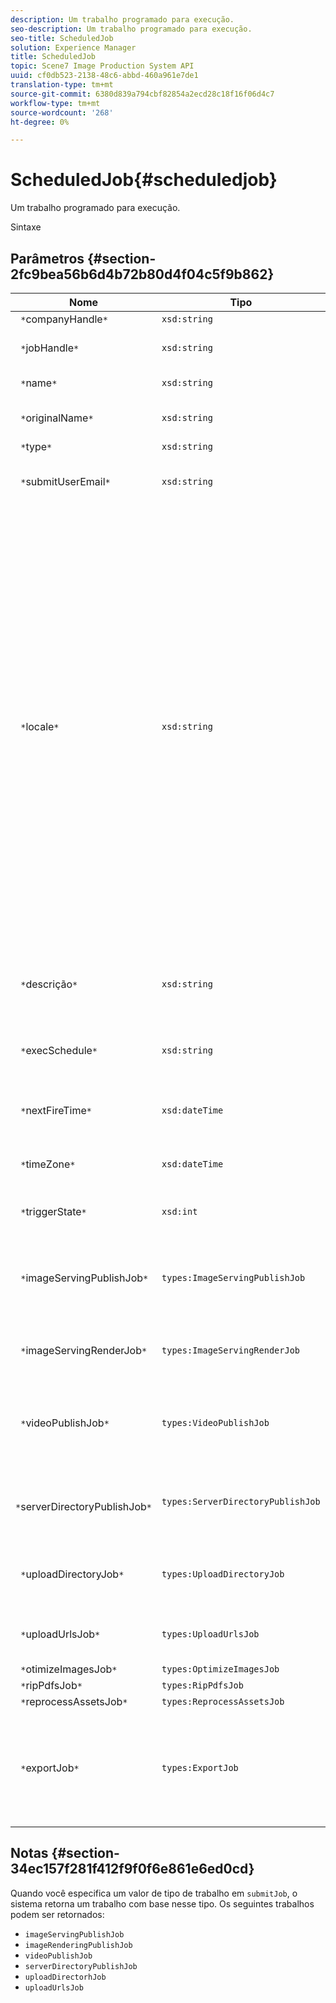 ```yaml
---
description: Um trabalho programado para execução.
seo-description: Um trabalho programado para execução.
seo-title: ScheduledJob
solution: Experience Manager
title: ScheduledJob
topic: Scene7 Image Production System API
uuid: cf0db523-2138-48c6-abbd-460a961e7de1
translation-type: tm+mt
source-git-commit: 6380d839a794cbf82854a2ecd28c18f16f06d4c7
workflow-type: tm+mt
source-wordcount: '268'
ht-degree: 0%

---
```



# ScheduledJob{#scheduledjob}

Um trabalho programado para execução.

Sintaxe

## Parâmetros {#section-2fc9bea56b6d4b72b80d4f04c5f9b862}

| Nome | Tipo | Descrição |
|---|---|---|
| ` *`companyHandle`*` | `xsd:string` | Alça da empresa. |
| ` *`jobHandle`*` | `xsd:string` | Manuseio de trabalho agendado. |
| ` *`name`*` | `xsd:string` | Nome do trabalho. |
| ` *`originalName`*` | `xsd:string` | Nome original do trabalho agendado. |
| ` *`type`*` | `xsd:string` | Tipo de tarefa. |
| ` *`submitUserEmail`*` | `xsd:string` | O endereço de email do usuário que agendou o trabalho. |
| ` *`locale`*` | `xsd:string` | A localidade a ser usada para detalhes do registro de tarefas e localização de e-mail. As localidades são especificadas como `<language_code>[- <country_code>]`, onde o código de idioma é um código de duas letras em minúsculas, conforme especificado pela ISO-639, e o código de país opcional é um código de duas letras em maiúsculas, conforme especificado pela ISO-3166. Por exemplo, a string de localidade para inglês (Estados Unidos) seria: `en-US`. |
| ` *`descrição`*` | `xsd:string` | Uma descrição do trabalho conforme especificado originalmente em `submitJob`. |
| ` *`execSchedule`*` | `xsd:string` | Quando a tarefa estiver programada para execução. |
| ` *`nextFireTime`*` | `xsd:dateTime` | A data, a hora e o fuso horário em que o trabalho será acionado. |
| ` *`timeZone`*` | `xsd:dateTime` | O fuso horário do trabalho agendado. |
| ` *`triggerState`*` | `xsd:int` | Estado do acionador da escolha de trabalho. |
| ` *`imageServingPublishJob`*` | `types:ImageServingPublishJob` | Detalhes da tarefa para uma tarefa de publicação de serviço de imagem. |
| ` *`imageServingRenderJob`*` | `types:ImageServingRenderJob` | Detalhes do trabalho para um trabalho de renderização de imagem. |
| ` *`videoPublishJob`*` | `types:VideoPublishJob` | Detalhes do trabalho para um trabalho de publicação de vídeo. Consulte [VideoPublishJob](https://docs.adobe.com/content/help/en/dynamic-media-developer-resources/image-production-api/data-types/r-scheduled-job.html). |
| ` *`serverDirectoryPublishJob`*` | `types:ServerDirectoryPublishJob` | Detalhes da tarefa para uma tarefa de publicação de diretório de servidor. |
| ` *`uploadDirectoryJob`*` | `types:UploadDirectoryJob` | Detalhes do trabalho para um trabalho de diretório de upload. |
| ` *`uploadUrlsJob`*` | `types:UploadUrlsJob` | Detalhes do trabalho para um trabalho de upload de URLs. |
| ` *`otimizeImagesJob`*` | `types:OptimizeImagesJob` |  |
| ` *`ripPdfsJob`*` | `types:RipPdfsJob` |  |
| ` *`reprocessAssetsJob`*` | `types:ReprocessAssetsJob` |  |
| ` *`exportJob`*` | `types:ExportJob` | Permitir exportação autorizada de arquivos carregados anteriormente. Consulte [Exportar trabalho](https://docs.adobe.com/content/help/en/dynamic-media-developer-resources/image-production-api/data-types/r-scheduled-job.html). |

## Notas {#section-34ec157f281f412f9f0f6e861e6ed0cd}

Quando você especifica um valor de tipo de trabalho em `submitJob`, o sistema retorna um trabalho com base nesse tipo. Os seguintes trabalhos podem ser retornados:

* `imageServingPublishJob`
* `imageRenderingPublishJob`
* `videoPublishJob`
* `serverDirectoryPublishJob`
* `uploadDirectorhJob`
* `uploadUrlsJob`

